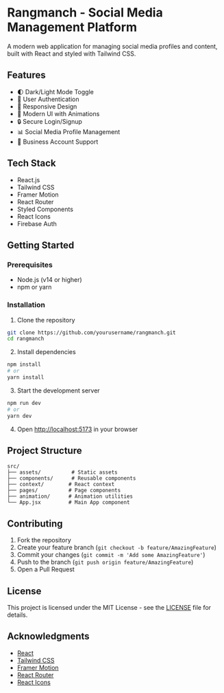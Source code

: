 # Rangmanch - Social Media Management Platform

A modern web application for managing social media profiles and content, built with React and styled with Tailwind CSS.

## Features

- 🌓 Dark/Light Mode Toggle
- 👤 User Authentication
- 📱 Responsive Design
- 🎨 Modern UI with Animations
- 🔒 Secure Login/Signup
- 📊 Social Media Profile Management
- 💼 Business Account Support

## Tech Stack

- React.js
- Tailwind CSS
- Framer Motion
- React Router
- Styled Components
- React Icons
- Firebase Auth

## Getting Started

### Prerequisites

- Node.js (v14 or higher)
- npm or yarn

### Installation

1. Clone the repository
```bash
git clone https://github.com/yourusername/rangmanch.git
cd rangmanch
```

2. Install dependencies
```bash
npm install
# or
yarn install
```

3. Start the development server
```bash
npm run dev
# or
yarn dev
```

4. Open [http://localhost:5173](http://localhost:5173) in your browser

## Project Structure

```
src/
├── assets/          # Static assets
├── components/      # Reusable components
├── context/        # React context
├── pages/          # Page components
├── animation/      # Animation utilities
└── App.jsx         # Main App component
```

## Contributing

1. Fork the repository
2. Create your feature branch (`git checkout -b feature/AmazingFeature`)
3. Commit your changes (`git commit -m 'Add some AmazingFeature'`)
4. Push to the branch (`git push origin feature/AmazingFeature`)
5. Open a Pull Request

## License

This project is licensed under the MIT License - see the [LICENSE](LICENSE) file for details.

## Acknowledgments

- [React](https://reactjs.org/)
- [Tailwind CSS](https://tailwindcss.com/)
- [Framer Motion](https://www.framer.com/motion/)
- [React Router](https://reactrouter.com/)
- [React Icons](https://react-icons.github.io/react-icons/)
